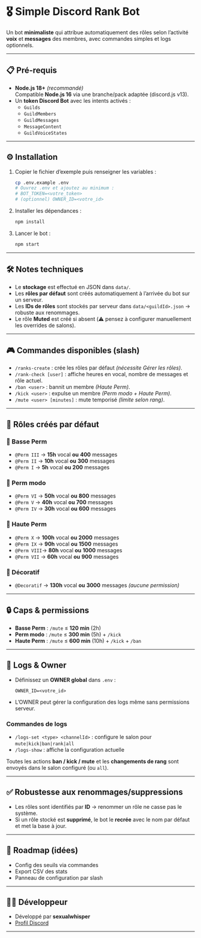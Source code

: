 # 🎖️ Simple Discord Rank Bot

Un bot **minimaliste** qui attribue automatiquement des rôles selon l’activité **voix** et **messages** des membres, avec commandes simples et logs optionnels.

---

## 📋 Pré-requis
- **Node.js 18+** *(recommandé)*  
  Compatible **Node.js 16** via une branche/pack adaptée (discord.js v13).
- Un **token Discord Bot** avec les intents activés :
  - `Guilds`
  - `GuildMembers`
  - `GuildMessages`
  - `MessageContent`
  - `GuildVoiceStates`

---

## ⚙️ Installation

1. Copier le fichier d’exemple puis renseigner les variables :

    ```bash
    cp .env.example .env
    # Ouvrez .env et ajoutez au minimum :
    # BOT_TOKEN=<votre_token>
    # (optionnel) OWNER_ID=<votre_id>
    ```

2. Installer les dépendances :

    ```bash
    npm install
    ```

3. Lancer le bot :

    ```bash
    npm start
    ```

---

## 🛠️ Notes techniques
- Le **stockage** est effectué en JSON dans `data/`.
- Les **rôles par défaut** sont créés automatiquement à l’arrivée du bot sur un serveur.
- Les **IDs de rôles** sont stockés par serveur dans `data/<guildId>.json` → robuste aux renommages.
- Le rôle **Muted** est créé si absent (⚠️ pensez à configurer manuellement les overrides de salons).

---

## 🎮 Commandes disponibles (slash)
- `/ranks-create` : crée les rôles par défaut *(nécessite Gérer les rôles)*.
- `/rank-check [user]` : affiche heures en vocal, nombre de messages et rôle actuel.
- `/ban <user>` : bannit un membre *(Haute Perm)*.
- `/kick <user>` : expulse un membre *(Perm modo + Haute Perm)*.
- `/mute <user> [minutes]` : mute temporisé *(limite selon rang)*.

---

## 🏅 Rôles créés par défaut

### 🔹 Basse Perm
- `@Perm III` → **15h** vocal **ou** **400** messages  
- `@Perm II` → **10h** vocal **ou** **300** messages  
- `@Perm I`  → **5h** vocal **ou** **200** messages  

### 🔸 Perm modo
- `@Perm VI` → **50h** vocal **ou** **800** messages  
- `@Perm V`  → **40h** vocal **ou** **700** messages  
- `@Perm IV` → **30h** vocal **ou** **600** messages  

### 🔺 Haute Perm
- `@Perm X`   → **100h** vocal **ou** **2000** messages  
- `@Perm IX`  → **90h**  vocal **ou** **1500** messages  
- `@Perm VIII`→ **80h**  vocal **ou** **1000** messages  
- `@Perm VII` → **60h**  vocal **ou** **900** messages  

### 🎨 Décoratif
- `@Decoratif` → **130h** vocal **ou** **3000** messages *(aucune permission)*

---

## 🔒 Caps & permissions
- **Basse Perm** : `/mute` ≤ **120 min** (2h)
- **Perm modo** : `/mute` ≤ **300 min** (5h) + `/kick`
- **Haute Perm** : `/mute` ≤ **600 min** (10h) + `/kick` + `/ban`

---

## 📑 Logs & Owner
- Définissez un **OWNER global** dans `.env` :

    ```env
    OWNER_ID=<votre_id>
    ```

- L’OWNER peut gérer la configuration des logs même sans permissions serveur.

### Commandes de logs
- `/logs-set <type> <channelId>` : configure le salon pour `mute|kick|ban|rank|all`
- `/logs-show` : affiche la configuration actuelle

Toutes les actions **ban / kick / mute** et les **changements de rang** sont envoyés dans le salon configuré (ou `all`).

---

## ✅ Robustesse aux renommages/suppressions
- Les rôles sont identifiés par **ID** → renommer un rôle ne casse pas le système.
- Si un rôle stocké est **supprimé**, le bot le **recrée** avec le nom par défaut et met la base à jour.

---

## 🧩 Roadmap (idées)
- Config des seuils via commandes
- Export CSV des stats
- Panneau de configuration par slash

---

## 👨‍💻 Développeur

* Développé par **sexualwhisper**
* [Profil Discord](https://discord.com/users/690749637921079366)

---
